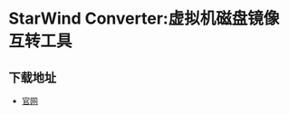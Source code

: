 # StarWind Converter:虚拟机磁盘镜像互转工具
## 下载地址
- [官网](https://www.starwindsoftware.com/starwind-v2v-converter)